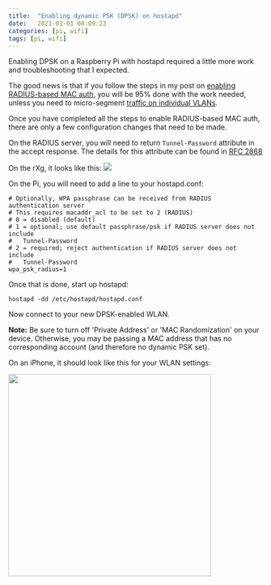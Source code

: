 ```yaml
---
title:  "Enabling dynamic PSK (DPSK) on hostapd"
date:   2021-01-01 08:09:23
categories: [pi, wifi]
tags: [pi, wifi]
---
```


Enabling DPSK on a Raspberry Pi with hostapd required a little more work and troubleshooting that I expected.

The good news is that if you follow the steps in my post on [enabling RADIUS-based MAC auth][mac-auth], you will be 95% done with the work needed, unless you need to micro-segment [traffic on individual VLANs][dvlan]. 

Once you have completed all the steps to enable RADIUS-based MAC auth, there are only a few configuration changes that need to be made. 

On the RADIUS server, you will need to return `Tunnel-Password` attribute in the accept response. The details for this attribute can be found in [RFC 2868][rfc]

On the rXg, it looks like this:
<img src="/blog/images/tunnel-password.png">

On the Pi, you will need to add a line to your hostapd.conf:
```
# Optionally, WPA passphrase can be received from RADIUS authentication server
# This requires macaddr_acl to be set to 2 (RADIUS)
# 0 = disabled (default)
# 1 = optional; use default passphrase/psk if RADIUS server does not include
#	Tunnel-Password
# 2 = required; reject authentication if RADIUS server does not include
#	Tunnel-Password
wpa_psk_radius=1
```

Once that is done, start up hostapd:
```
hostapd -dd /etc/hostapd/hostapd.conf
```

Now connect to your new DPSK-enabled WLAN.

**Note:** Be sure to turn off 'Private Address' or 'MAC Randomization' on your device. Otherwise, you may be passing a MAC address that has no corresponding account (and therefore no dynamic PSK set).

On an iPhone, it should look like this for your WLAN settings:

<img src="/blog/images/random-mac.jpg" width="400">

[mac-auth]: /blog/2021/hostapd-macacl/
[dvlan]: /blog/2021/hostapd-dvlan/
[rfc]: https://datatracker.ietf.org/doc/html/rfc2868#section-3.5